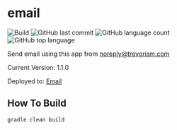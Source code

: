 # email
![Build](https://github.com/trevorism/email/actions/workflows/deploy.yml/badge.svg)
![GitHub last commit](https://img.shields.io/github/last-commit/trevorism/email)
![GitHub language count](https://img.shields.io/github/languages/count/trevorism/email)
![GitHub top language](https://img.shields.io/github/languages/top/trevorism/email)

Send email using this app from noreply@trevorism.com

Current Version: 1.1.0

Deployed to: [Email](https://email.action.trevorism.com)

## How To Build
`gradle clean build`
